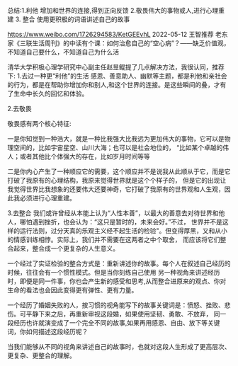 
总结:1.利他 增加和世界的连接,得到正向反馈
2.敬畏伟大的事物或人,进行心理重建
3. 整合 使用更积极的词语讲述自己的故事

https://www.weibo.com/1726294583/KetGEEvhL
2022-05-12  王智推荐
老东家《三联生活周刊》的中读有个课：如何治愈自己的“空心病”？——缺乏价值观，不知道自己要什么，不知道自己为什么活

清华大学积极心理学研究中心副主任赵昱鲲提了几点解决方法，我很认同，推荐下:
1.去过一种更“利他”的生活
感恩、善意助人、幽默等主题，都是利他和亲社会的行为，都是在帮助你增加你和别人,和这个世界的连接。是这些瞬间的叠，才有了生命中长久的回忆和体验。

2.去敬畏 

敬畏感有两个核心特征:

一是你知觉到一种浩大，就是一种比我强大比我远为更加伟大的事物，它可以是物理空间的，比如宇宙星空、山川大海；也可以是社会地位的，
“比如某个卓越的伟人；或者其他比个体强大的存在，比如岁月时间等等

二是你内心产生了一种顺应它的需要，这个顺应并不是说我从此顺从于它，而是它打破了我原有的心理结构，我原来觉得世界就是这个个样子的，
但是它的出现让我觉得世界比我想象的还要伟大还要神奇，它打破了我原有的世界观和人生观，因此我必须进行心理重建。

3.去整合
我们或许曾经从本能上认为“人性本善”，以最大的善意去对待世界和他人，哪怕遇到挫折，也会认为：“这只是暂时的，未来会好。”不过，
世界并不是这样的运行法则，过分天真的乐观主义经不起生活的检验"。但变得厚黑，又和从小的情感训练相悖。实际上，我们并不需要在这两者之中个取舍，
而应该将它们整合起来，整合成一个更复杂的人生意义。

一个经过了实证检验的整合方式是：重新讲述你的故事。每个人在叙述自己经历的时候，往往会有一个惯性模式。但是当你刻练自己使用
另一种视角来讲述经历时，即便是同一件事，你也会产生新的感受和思考,从而整合进原来的观点、你对生命的看法也会因此变得更有弹性、更有力量。

一个经历了婚姻失败的人，按习惯的视角能写下的故事关键词是：愤怒、挫败、悲伤。可平静下来之后，再重新审视这段婚，如果使用坚韧、勇敢、不放弃，
同一段经历也许就演变成了一个完全不同的故事,如果再用感恩、自由、放下等关键词，你如何描述这段经历呢？

当我们能够从不同的视角来讲述自己的故事时，也就对这段人生形成了更高层次、更复杂、更整合的理解。

